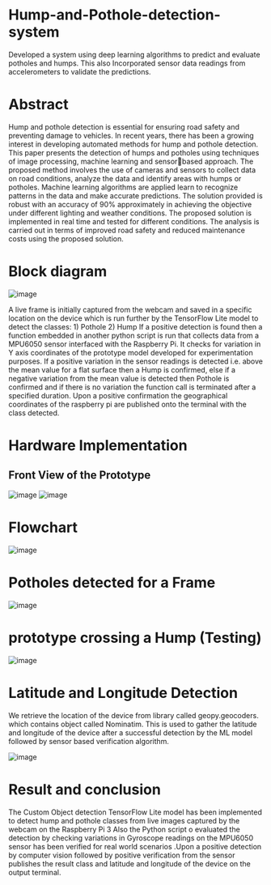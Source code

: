 # Hump-and-Pothole-detection-system
Developed a system using deep learning algorithms to predict and evaluate potholes and humps. This also Incorporated sensor data readings from accelerometers to validate the predictions.

# Abstract
Hump and pothole detection is essential for ensuring road safety and preventing damage to vehicles. In recent years, there has been a growing interest in developing automated methods for hump and pothole detection. This paper presents the detection of humps and potholes using techniques of image processing, machine learning and sensorbased approach. The proposed method involves the use of cameras and sensors to collect data on road conditions, analyze the data and identify areas with humps or potholes. Machine learning algorithms are applied learn to recognize patterns in the data and make accurate predictions. The solution provided is robust with an accuracy of 90% approximately in achieving the objective under different lighting and weather conditions. The proposed solution is implemented in real time and tested for different conditions. The analysis is carried out in terms of improved road safety and reduced maintenance costs using the proposed solution. 

# Block diagram
![image](https://github.com/tejas6129/Hump-and-Pothole-detection-system/assets/127325785/8b595cf4-919e-4f9c-8c4a-e08a01b2a587)

A live frame is initially captured from the webcam and saved in a specific location on the device which is run further by the TensorFlow Lite model to detect the classes: 1) Pothole 2) Hump If a positive detection is found then a function embedded in another python script is run that collects data from a MPU6050 sensor interfaced with the Raspberry Pi. It checks for variation in Y axis coordinates of the prototype model developed for experimentation purposes. If a positive variation in the sensor readings is detected i.e. above the mean value for a flat surface then a Hump is confirmed, else if a negative variation from the mean value is detected then Pothole is confirmed and if there is no variation the function call is terminated after a specified duration. Upon a positive confirmation the geographical coordinates of the raspberry pi are published onto the terminal with the class detected. 

# Hardware Implementation 
## Front View of the Prototype 
![image](https://github.com/tejas6129/Hump-and-Pothole-detection-system/assets/127325785/e404162b-7848-47fd-9f0d-150ab45a2b1a)
![image](https://github.com/tejas6129/Hump-and-Pothole-detection-system/assets/127325785/7fa4fd01-da0c-4ee8-a4e2-a4361372038f)

# Flowchart
![image](https://github.com/tejas6129/Hump-and-Pothole-detection-system/assets/127325785/6518d57d-32b3-4a3c-b013-8af35c3935ce)

# Potholes detected for a Frame
![image](https://github.com/tejas6129/Hump-and-Pothole-detection-system/assets/127325785/dc6b637f-af13-41ea-bba9-b3e9fbbc1895)

# prototype crossing a Hump (Testing)
![image](https://github.com/tejas6129/Hump-and-Pothole-detection-system/assets/127325785/9965d971-684e-4ff9-96b9-3d7ac5971c7e)

# Latitude and Longitude Detection
We retrieve the location of the device from library called geopy.geocoders. which contains object called Nominatim. This is used to gather the latitude and longitude of the device after a successful detection by the ML model followed by sensor based verification algorithm. 

![image](https://github.com/tejas6129/Hump-and-Pothole-detection-system/assets/127325785/f3b7fd5d-ae14-4f88-aae4-0e89c6e644cd)

# Result and conclusion
The Custom Object detection TensorFlow Lite model has been implemented to detect hump and pothole classes from live images captured by the webcam on the Raspberry Pi 3 Also the Python script o evaluated the detection by checking variations in Gyroscope readings on the MPU6050 sensor has been verified for real world scenarios .Upon a positive detection by computer vision followed by positive verification from the sensor publishes the result class and latitude and longitude of the device on the output terminal. 
